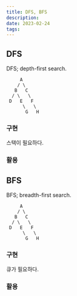 ```yaml
---
title: DFS, BFS
description: 
date: 2023-02-24
tags:
---
```


## DFS

DFS; depth-first search.

```
     A
    / \
   B   C
  / \   \
 D   E   F
      \   \
       G   H
```

### 구현

스택이 필요하다.

### 활용

## BFS

BFS; breadth-first search.

```
     A
    / \
   B   C
  / \   \
 D   E   F
      \   \
       G   H
```

### 구현

큐가 필요하다.

### 활용

